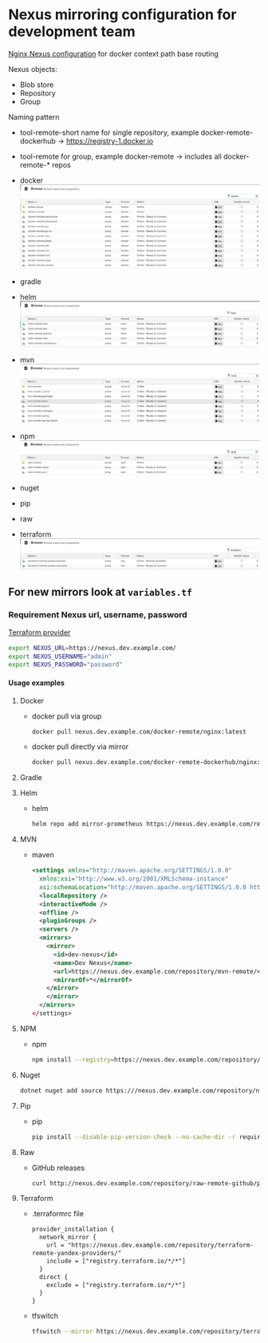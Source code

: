 # Nexus mirroring configuration for development team

[Nginx Nexus configuration](https://github.com/a-langer/nexus-sso/tree/main/etc/nginx) for docker context path base routing

Nexus objects:

- Blob store
- Repository
- Group

Naming pattern

- tool-remote-short name for single repository, example docker-remote-dockerhub -> <https://registry-1.docker.io>
- tool-remote for group, example docker-remote -> includes all docker-remote-* repos

- docker
  ![docker](img/docker.png)
- gradle
- helm
  ![helm](img/helm.png)
- mvn
  ![mvn](img/mvn.png)
- npm
  ![npm](img/npm.png)
- nuget
- pip
- raw
- terraform
  ![terraform](img/terraform.png)

## For new mirrors look at ```variables.tf```

### Requirement Nexus url, username, password

[Terraform provider](https://github.com/datadrivers/terraform-provider-nexus)

```bash
export NEXUS_URL=https://nexus.dev.example.com/
export NEXUS_USERNAME="admin"
export NEXUS_PASSWORD="password"
```

#### Usage examples

1. Docker
   - docker pull via group

     ```bash
     docker pull nexus.dev.example.com/docker-remote/nginx:latest
     ```

   - docker pull directly via mirror

     ```bash
     docker pull nexus.dev.example.com/docker-remote-dockerhub/nginx:latest
     ```

1. Gradle
1. Helm

    - helm

      ```bash
      helm repo add mirror-prometheus https://nexus.dev.example.com/repository/helm-remote-prometheus
      ```

1. MVN

    - maven

      ```xml
      <settings xmlns="http://maven.apache.org/SETTINGS/1.0.0"
        xmlns:xsi="http://www.w3.org/2001/XMLSchema-instance"
        xsi:schemaLocation="http://maven.apache.org/SETTINGS/1.0.0 https://maven.apache.org/xsd/settings-1.0.0.xsd">
        <localRepository />
        <interactiveMode />
        <offline />
        <pluginGroups />
        <servers />
        <mirrors>
          <mirror>
            <id>dev-nexus</id>
            <name>Dev Nexus</name>
            <url>https://nexus.dev.example.com/repository/mvn-remote/</url>
            <mirrorOf>*</mirrorOf>
          </mirror>
          </mirror>
        </mirrors>
      </settings>
      ```

1. NPM
    - npm

      ```bash
      npm install --registry=https://nexus.dev.example.com/repository/npm-remote/
      ```

1. Nuget

    ```bash
    dotnet nuget add source https:///nexus.dev.example.com/repository/nuget-remote/index.json --name RemoteNuget --configfile ./nuget.conf
    ```

1. Pip

    - pip

      ```bash
      pip install --disable-pip-version-check --no-cache-dir -r requirements.txt --index-url https://nexus.dev.example.com/repository/pip-remote/simple
      ```

1. Raw
    - GitHub releases

      ```bash
      curl http://nexus.dev.example.com/repository/raw-remote-github/prometheus/node_exporter/releases/download/v1.8.1/node_exporter-1.8.1.darwin-amd64.tar.gz -o node_exporter-1.8.1.darwin-amd64.tar.gz
      ```

1. Terraform
    - .terraformrc file

      ```text
      provider_installation {
        network_mirror {
          url = "https://nexus.dev.example.com/repository/terraform-remote-yandex-providers/"
          include = ["registry.terraform.io/*/*"]
        }
        direct {
          exclude = ["registry.terraform.io/*/*"]
        }
      }
      ```

    - tfswitch

      ```bash
      tfswitch --mirror https://nexus.dev.example.com/repository/terraform-remote-yandex-binaries
      ```
